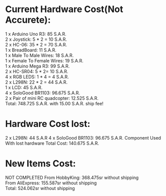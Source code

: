# Current Hardware Cost(Not Accurete):
1 x Arduino Uno R3: 85 S.A.R.<br/>
2 x Joystick: 5 * 2 = 10 S.A.R. <br/>
2 x HC-06: 35 * 2 = 70 S.A.R.<br/>
1 x BreadBoard: 11 S.A.R.<br/>
1 x Male To Male Wires: 18 S.A.R.<br/>
1 x Female To Female Wires: 19 S.A.R.<br/>
1 x Arduino Mega R3: 99 S.A.R.<br/> 
2 x HC-SR04: 5 * 2= 10 S.A.R.<br/>
4 x RGB LEDS: 1 * 4 = 4 S.A.R. <br/>
2 x L298N: 22 * 2 = 44 S.A.R. <br/>
1 x LCD: 45 S.A.R.<br/>
4 x SoloGood BR1103: 96.675 S.A.R.<br/>
2 x Pair of mini RC quadcopter: 12.525 S.A.R.<br/>
Total: 748.725 S.A.R. with 15.00 S.A.R. ship fee! <br/>

# Hardware Cost lost:
2 x L298N: 44 S.A.R
4 x SoloGood BR1103: 96.675 S.A.R.
Component Used With lost hardware Total Cost: 140.675 S.A.R.<br/>

# New Items Cost: 
NOT COMPLETED
From HobbyKing: 368.475sr without shipping<br/>
From AliExpress: 155.587sr without shipping<br/>
Total: 524.062sr without shipping<br/>

